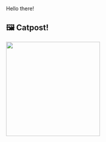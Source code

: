 Hello there!



## 🖼️ Catpost!

<sub>
    <img src="https://cdn2.thecatapi.com/images/8jRH6QTn2.jpg" height="256">
</sub>


